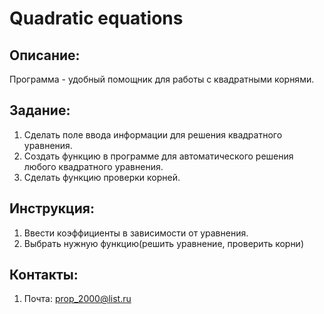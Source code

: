 # Quadratic equations
## Описание:
Программа - удобный помощник для работы с квадратными корнями.
## Задание:
1. Сделать поле ввода информации для решения квадратного уравнения.
2. Создать функцию в программе для автоматического решения любого квадратного уравнения.
3. Сделать функцию проверки корней.
## Инструкция:
1. Ввести коэффициенты в зависимости от уравнения.
2. Выбрать нужную функцию(решить уравнение, проверить корни)
## Контакты:
1. Почта: prop_2000@list.ru